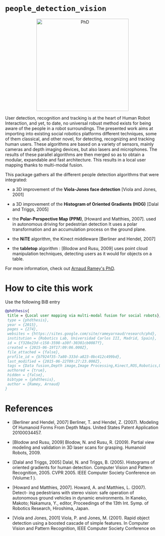 # `people_detection_vision`

<p align="center">
<img src="https://6aaedb30-a-62cb3a1a-s-sites.googlegroups.com/site/rameyarnaud/research/phd/divulgacion.png"
   alt="PhD" style="width: 300px"/>
</p>

User detection, recognition and tracking is at the heart of Human Robot
Interaction, and yet, to date, no universal robust method exists for being
aware of the people in a robot surroundings. The presented work aims at
importing into existing social robotics platforms different techniques, some
of them classical, and other novel, for detecting, recognizing and tracking
human users. These algorithms are based on a variety of sensors, mainly
cameras and depth imaging devices, but also lasers and microphones. The
results of these parallel algorithms are then merged so as to obtain a
modular, expandable and fast architecture. This results in a local user
mapping thanks to multi-modal fusion.

This package gathers all the different people detection algorithms that were integrated:

* a 3D improvement of the **Viola-Jones face detection**
[Viola and Jones, 2001]

* a 3D improvement of the **Histogram of Oriented Gradients (HOG)**
[Dalal and Triggs, 2005]

* the **Polar-Perspective Map (PPM)**,
[Howard and Matthies, 2007].
used in autonomous driving for
pedestrian detection
It uses a polar transformation and an accumulation process on the ground plane.

* the **NiTE** algorithm, the Kinect middleware
[Berliner and Hendel, 2007]

* the **tabletop** algorithm :
[Blodow and Rusu, 2009]
uses point cloud manipulation techniques, detecting users as
it would for objects on a table.

For more information, check out
[Arnaud Ramey's PhD](https://sites.google.com/site/rameyarnaud/research/phd).


How to cite this work
=====================

Use the following BiB entry

```bib
@phdthesis{
 title = {Local user mapping via multi-modal fusion for social robots},
 type = {phdthesis},
 year = {2015},
 pages = {274},
 websites = {https://sites.google.com/site/rameyarnaud/research/phd},
 institution = {Robotics Lab, Universidad Carlos III, Madrid, Spain},
 id = {f328e23d-c158-3598-a30f-30301cb0087f},
 created = {2015-06-19T17:09:06.000Z},
 file_attached = {false},
 profile_id = {b7924f35-7a80-333d-a823-0bc412c499bd},
 last_modified = {2015-06-22T09:27:23.000Z},
 tags = {Data fusion,Depth image,Image Processing,Kinect,ROS,Robotics,User Awareness},
 authored = {true},
 hidden = {false},
 bibtype = {phdthesis},
 author = {Ramey, Arnaud}
}
```

References
==========

* [Berliner and Hendel, 2007]
Berliner, T. and Hendel, Z. (2007). Modeling Of Humanoid Forms From Depth
Maps. United States Patent Application 20100034457.

* [Blodow and Rusu, 2009]
Blodow, N. and Rusu, R. (2009). Partial view modeling and validation in 3D
laser scans for grasping. Humanoid Robots, 2009.

* [Dalal and Triggs, 2005]
Dalal, N. and Triggs, B. (2005). Histograms of
oriented gradients for human detection. Computer Vision and Pattern
Recognition, 2005. CVPR 2005. IEEE Computer Society Conference on
(Volume:1 ).

* [Howard and Matthies, 2007].
Howard, A. and Matthies, L. (2007). Detect- ing pedestrians with stereo
vision: safe operation of autonomous ground vehicles in dynamic
environments. In Kaneko, Makoto; Nakamura, Y., editor, Proceedings of the
13th Int. Symp. of Robotics Research, Hiroshima, Japan.

* [Viola and Jones, 2001]
Viola, P. and Jones, M. (2001). Rapid object detection using a boosted
cascade of simple features. In Computer Vision and Pattern Recognition, IEEE
Computer Society Conference on

